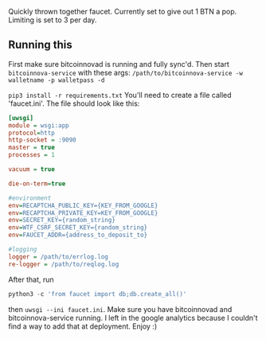 Quickly thrown together faucet. Currently set to give out 1 BTN a pop. Limiting is set to 3 per day.

## Running this
First make sure bitcoinnovad is running and fully sync'd.
Then start `bitcoinnova-service` with these args:
`/path/to/bitcoinnova-service -w walletname -p walletpass -d`

`pip3 install -r requirements.txt`
You'll need to create a file called 'faucet.ini'.
The file should look like this:
```ini
[uwsgi]
module = wsgi:app
protocol=http
http-socket = :9090
master = true
processes = 1

vacuum = true

die-on-term=true

#environment
env=RECAPTCHA_PUBLIC_KEY={KEY_FROM_GOOGLE}
env=RECAPTCHA_PRIVATE_KEY=KEY_FROM_GOOGLE}
env=SECRET_KEY={random_string}
env=WTF_CSRF_SECRET_KEY={random_string}
env=FAUCET_ADDR={address_to_deposit_to}

#logging
logger = /path/to/errlog.log
re-logger = /path/to/reqlog.log
```

After that, run
```python
python3 -c 'from faucet import db;db.create_all()'
```
then `uwsgi --ini faucet.ini`. Make sure you have bitcoinnovad and bitcoinnova-service running.
I left in the google analytics because I couldn't find a way to add that at deployment. Enjoy :)
